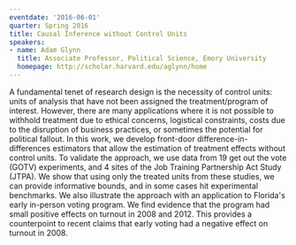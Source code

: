 ```yaml
---
eventdate: '2016-06-01'
quarter: Spring 2016
title: Causal Inference without Control Units
speakers:
- name: Adam Glynn
  title: Associate Professor, Political Science, Emory University
  homepage: http://scholar.harvard.edu/aglynn/home
---
```

A fundamental tenet of research design is the necessity of control units: units of analysis that have not been assigned the treatment/program of interest. However, there are many applications where it is not possible to withhold treatment due to ethical concerns, logistical constraints, costs due to the disruption of business practices, or sometimes the potential for political fallout. In this work, we develop front-door difference-in-differences estimators that allow the estimation of treatment effects without control units. To validate the approach, we use data from 19 get out the vote (GOTV) experiments, and 4 sites of the Job Training Partnership Act Study (JTPA). We show that using only the treated units from these studies, we can provide informative bounds, and in some cases hit experimental benchmarks. We also illustrate the approach with an application to Florida's early in-person voting program. We find evidence that the program had small positive effects on turnout in 2008 and 2012. This provides a counterpoint to recent claims that early voting had a negative effect on turnout in 2008.
